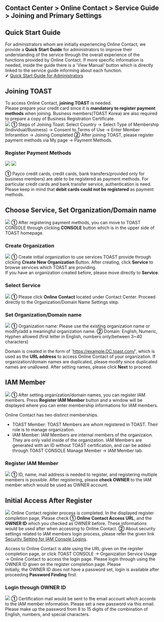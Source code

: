 ## Contact Center > Online Contact > Service Guide > Joining and Primary Settings

## Quick Start Guide
For administrators whom are initially experiencing Online Contact, we provide a **Quick Start Guide** for administrators to improve their understanding of the service through the overall experience of the functions provided by Online Contact. If more specific information is needed, inside the guide there is a 'View Manual' button which is directly linked to the service guide informing about each function.    
✔ [Quick Start Guide for Administrators](http://static.toastoven.net/prod_contact_center/OC_빠른시작가이드_관리자용_201201.pdf)


## Joining TOAST 
To access Online Contact, **joining TOAST** is needed.  
Please prepare your credit card since it is **mandatory to register payment methods** when joining. Business members(TOAST Korea) are also required to prepare a copy of Business Registration Certificate.  
![](http://static.toastoven.net/prod_contact_center/1.3.1-(1)_en.png)
**①** Steps of Joining Toast: Select Country → Select Type of Membership (Individual/Business) → Consent to Terms of Use → Enter Member Inforamtion → Joining Completed
**②** After joining TOAST, please register payment methods via My page → Payment Methods. 


### Register Payment Methods
![](http://static.toastoven.net/prod_contact_center/1.3.1-(2)_en.png)
![](http://static.toastoven.net/prod_contact_center/1.3.1-(3)_en.png)

**①** Payco credit cards, credit cards, bank transfers(provided only for business members) are able to be registered as payment methods. For particular credit cards and bank transfer service, authentication is need. 
Please keep in mind that **debit cards could not be registered** as payment methods.


## Choose Service, Set Organization/Domain name
![](http://static.toastoven.net/prod_contact_center/1.3.2-(1)_en.png)
**①** After registering payment methods, you can move to TOAST CONSOLE through clicking **CONSOLE** button which is in the upper side of TOAST homepage.  


### Create Organization
![](http://static.toastoven.net/prod_contact_center/1.3.2-(2)_en.png)
**①** Create initial organization to use services TOAST provide through clicking **Create New Organization** Button. After creating, click **Service** to browse services which TOAST are providing.  
If you have an organization created before, please move directly to **Service**. 

### Select Service
![](http://static.toastoven.net/prod_contact_center/1.3.2-(3)_en.png)
**①** Please click **Online Contact** located under Contact Center. Proceed directly to the Organization/Domain Name Settings step.


### Set Organization/Domain name
![](http://static.toastoven.net/prod_contact_center/1.3.2-(4)_en.png)
**①** Organization name: Please use the existing organization name or modify/add a meaningful organization name.
**②** Domain: English, Numeric, Hyphen allowed (first letter in English, numbers only/between 3~40 characters)

Domain is created in the form of 'https://example.OC.toast.com/', which is used as the **URL address** to access Online Contact of your organization.
If organization/domain names are duplicated, please modify since duplicated names are unallowed. After setting names, please click **Next** to proceed.

## IAM Member
![](http://static.toastoven.net/prod_contact_center/1.3.3-(1)_en.png)
**①** After setting organization/domain names, you can register IAM members. Press **Register IAM Member** button and a window will be displayed where you can enter membership informations for IAM members.

Online Contact has two distinct memberships.
- TOAST Member: TOAST Members are whom registered in TOAST. Their role is to manage organization.
- IAM Member: IAM Members are internal members of the organizaion. They are only valid inside of the organization. IAM Members are generated with an ID without TOAST certification, and can be added through TOAST CONSOLE Manage Member → IAM Member tab. 


### Register IAM Member
![](http://static.toastoven.net/prod_contact_center/1.3.3-(2)_en.png)
**①** ID, name, mail address is needed to register, and registering multiple members is possible. After registering, please **check OWNER** to the IAM member which would be used as OWNER account.    


## Initial Access After Register
![](http://static.toastoven.net/prod_contact_center/1.3.4-(1)_en.png)
Online Contact register process is completed. In the displayed register completion page, 
Please check **① Online Contact Access URL**, and the **OWNER ID** which you checked as OWNER before. These informations would be used after when accessing to Online Contact. 
**②** About security settings related to IAM members login process, please refer the given link [Security Setting for IAM Console Logins](https://docs.toast.com/en/TOAST/en/console-guide/#security-setting-for-iam-console-logins).

Access to Online Contact is able using the URL given on the register completion page, or click TOAST CONSOLE → Organization Service Usage → Online Contact to access the login page.
Please login through using the OWNER ID given on the register completion page. Please  
Initially, the OWNER ID does not have a password set, login is available after proceeding **Password Finding** first.


### Login through OWNER ID
![](http://static.toastoven.net/prod_contact_center/1.3.4-(2)_en.png)
**①** Certification mail would be sent to the email account which accords to the IAM member information. Please set a new password via this email.
Please make up the password from 8 to 15 digits of the combination of English, numbers, and special characters.
